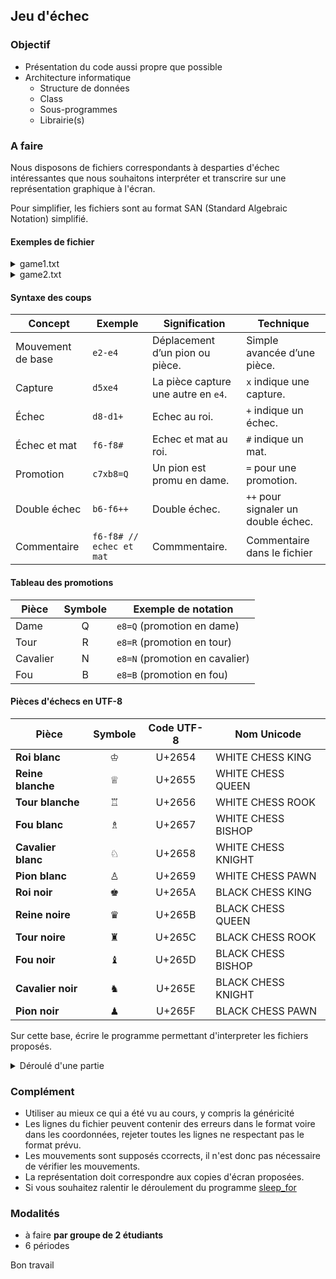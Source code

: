 ## Jeu d'échec

### Objectif
- Présentation du code aussi propre que possible
- Architecture informatique
    - Structure de données
    - Class
    - Sous-programmes
    - Librairie(s)

### A faire
Nous disposons de fichiers correspondants à desparties d'échec intéressantes que nous souhaitons interpréter et transcrire sur une représentation graphique à l'écran.

Pour simplifier, les fichiers sont au format SAN (Standard Algebraic Notation) simplifié.

#### Exemples de fichier

<details>
<summary>game1.txt</summary>

Game: Paul Morphy vs. Duke Karl/Count Isouard (1858)

~~~
e2-e4   // Opening move, controlling the center
e7-e5   // Responding in kind, controlling the center
g1-f3   // Developing the knight, attacking the e5 pawn
d7-d6   // Supporting the pawn on e5
d2-d4   // Opening up the center, attacking the e5 pawn
f8-g4   // Pinning the knight on f3 to the queen
d4xe5   // Capturing the pawn on e5
g4xf3   // Capturing the knight, forcing a queen move
d1xf3   // Queen recaptures, staying active
f8-c4   // Developing the bishop to an aggressive square
b8-c3   // Developing the knight and adding pressure to d5
d7-c6   // Preparing to develop more pieces
f1-b5   // Attacking the pinned c6 pawn
a7-b5   // Sacrificing material to deflect the bishop
b5xb5   // Capturing the pawn, still attacking
c8-d7   // Developing the knight to defend
e1-c1   // Castling queenside, connecting the rooks
d7-d7   // Preparing for the final attack
d1-d7   // Capturing the pinned knight on d7
e8-d7   // Recapturing with the queen
f3-b8   // Check, forcing a defensive move
d7xb8   // Sacrificing the queen to deflect the defender
d7-d8#  // Checkmate using the rook
~~~

</details>

<details>
<summary>game2.txt</summary>

Real Game Example: Anderssen vs. Kieseritzky, 1851 (Immortal Game)

~~~
e2-e4 // White opens with a strong central pawn move.
e7-e5 // Black mirrors, controlling the center.
f2-f4 // White plays the King’s Gambit.
e5xf4 // Black accepts the gambit, gaining a pawn.
g1-f3 // White develops a knight to attack the pawn on f4.
d7-d6 // Black defends the f4 pawn.
d2-d4 // White strikes in the center.
g5-g4 // Black attacks the knight with a pawn.
f3-e5 // White sacrifices the knight for a strong attack.
d6xe5 // Black captures the knight.
d4xe5 // White recaptures, dominating the center.
d8-h4+ // Black checks with the queen.
e1-e2 // White blocks the check.
h4-e4+ // Black continues with a check.
f1-e2 // White blocks again, developing the bishop.
e4-e3 // Black plays aggressively with the queen.
h2-h3 // White attacks the pawn.
e3xf2+ // Black delivers another check with the queen.
e2-f2 // White captures the queen, consolidating.
c8-e6 // Black develops the bishop.
b1-c3 // White develops a knight.
b8-c6 // Black develops a knight.
c1-f4 // White brings out the bishop.
c6-d4 // Black centralizes the knight.
c3-d5 // White brings out another knight, threatening fork tactics.
d8-h4+ // Black checks the king.
g2-g3 // White defends with the pawn.
h4-g3 // Black sacrifices the queen for a pawn.
f2-g3 // White accepts the queen sacrifice.
f8-b4 // Black pins the knight with the bishop.
a2-a3 // White attacks the pinned bishop.
b4-c3 // Black sacrifices the bishop.
b2-c3 // White captures the bishop.
d4-c2+ // Black forks the king and rook with the knight.
e1-d1 // White moves the king to safety.
c2-a1 // Black captures the rook.
h1-h2 // White prepares to defend.
a1-b3 // Black places the knight aggressively.
c3-c7 // White threatens promotion.
b3-d2 // Black places the knight to defend.
c7-c8=Q // White promotes the pawn to a queen, gaining material.
~~~

</details>

#### Syntaxe des coups

| **Concept**        | **Exemple**              | **Signification**                   | **Technique**                       |
|--------------------|--------------------------|-------------------------------------|-------------------------------------|
| Mouvement de base  | `e2-e4`                  | Déplacement d’un pion ou pièce.     | Simple avancée d’une pièce.         |
| Capture            | `d5xe4`                  | La pièce capture une autre en `e4`. | `x` indique une capture.            |
| Échec              | `d8-d1+`                 | Echec au roi.                       | `+` indique un échec.               |
| Échec et mat       | `f6-f8#`                 | Echec et mat au roi.                | `#` indique un mat.                 |
| Promotion          | `c7xb8=Q`                | Un pion est promu en dame.          | `=` pour une promotion.             |
| Double échec       | `b6-f6++`                | Double échec.                       | `++` pour signaler un double échec. |
| Commentaire        | `f6-f8# // echec et mat` | Commmentaire.                       | Commentaire dans le fichier         |

#### Tableau des promotions

| **Pièce**  | **Symbole** | **Exemple de notation**           |
|------------|:-----------:|-----------------------------------|
| Dame       | Q           | `e8=Q` (promotion en dame)        |
| Tour       | R           | `e8=R` (promotion en tour)        |
| Cavalier   | N           | `e8=N` (promotion en cavalier)    |
| Fou        | B           | `e8=B` (promotion en fou)         |


#### Pièces d'échecs en UTF-8

| **Pièce**            | **Symbole** | **Code UTF-8**  | **Nom Unicode**            |
|----------------------|:-----------:|:---------------:|----------------------------|
| **Roi blanc**        | ♔           | U+2654          | WHITE CHESS KING           |
| **Reine blanche**    | ♕           | U+2655          | WHITE CHESS QUEEN          |
| **Tour blanche**     | ♖           | U+2656          | WHITE CHESS ROOK           |
| **Fou blanc**        | ♗           | U+2657          | WHITE CHESS BISHOP         |
| **Cavalier blanc**   | ♘           | U+2658          | WHITE CHESS KNIGHT         |
| **Pion blanc**       | ♙           | U+2659          | WHITE CHESS PAWN           |
| **Roi noir**         | ♚           | U+265A          | BLACK CHESS KING           |
| **Reine noire**      | ♛           | U+265B          | BLACK CHESS QUEEN          |
| **Tour noire**       | ♜           | U+265C          | BLACK CHESS ROOK           |
| **Fou noir**         | ♝           | U+265D          | BLACK CHESS BISHOP         |
| **Cavalier noir**    | ♞           | U+265E          | BLACK CHESS KNIGHT         |
| **Pion noir**        | ♟           | U+265F          | BLACK CHESS PAWN           |


Sur cette base, écrire le programme permettant d'interpreter les fichiers proposés.

<details>
<summary>Déroulé d'une partie</summary>

~~~
Ce programme ...

  A B C D E F G H
8 ♜ ♞ ♝ ♛ ♚ ♝ ♞ ♜
7 ♟ ♟ ♟ ♟ ♟ ♟ ♟ ♟
6 . . . . . . . .
5 . . . . . . . .
4 . . . . . . . .
3 . . . . . . . .
2 ♙ ♙ ♙ ♙ ♙ ♙ ♙ ♙
1 ♖ ♘ ♗ ♕ ♔ ♗ ♘ ♖

  A B C D E F G H
8 ♜ ♞ ♝ ♛ ♚ ♝ ♞ ♜
7 ♟ ♟ ♟ ♟ ♟ ♟ ♟ ♟
6 . . . . . . . .
5 . . . . . . . .
4 . . . . ♙ . . .
3 . . . . . . . .
2 ♙ ♙ ♙ ♙ . ♙ ♙ ♙
1 ♖ ♘ ♗ ♕ ♔ ♗ ♘ ♖

Opening move, controlling the center


  A B C D E F G H
8 ♜ ♞ ♝ ♛ ♚ ♝ ♞ ♜
7 ♟ ♟ ♟ ♟ . ♟ ♟ ♟
6 . . . . . . . .
5 . . . . ♟ . . .
4 . . . . ♙ . . .
3 . . . . . . . .
2 ♙ ♙ ♙ ♙ . ♙ ♙ ♙
1 ♖ ♘ ♗ ♕ ♔ ♗ ♘ ♖

Responding in kind, controlling the center


  A B C D E F G H
8 ♜ ♞ ♝ ♛ ♚ ♝ ♞ ♜
7 ♟ ♟ ♟ ♟ . ♟ ♟ ♟
6 . . . . . . . .
5 . . . . ♟ . . .
4 . . . . ♙ . . .
3 . . . . . ♘ . .
2 ♙ ♙ ♙ ♙ . ♙ ♙ ♙
1 ♖ ♘ ♗ ♕ ♔ ♗ . ♖

Developing the knight, attacking the e5 pawn


  A B C D E F G H
8 ♜ ♞ ♝ ♛ ♚ ♝ ♞ ♜
7 ♟ ♟ ♟ . . ♟ ♟ ♟
6 . . . ♟ . . . .
5 . . . . ♟ . . .
4 . . . . ♙ . . .
3 . . . . . ♘ . .
2 ♙ ♙ ♙ ♙ . ♙ ♙ ♙
1 ♖ ♘ ♗ ♕ ♔ ♗ . ♖

Supporting the pawn on e5


  A B C D E F G H
8 ♜ ♞ ♝ ♛ ♚ ♝ ♞ ♜
7 ♟ ♟ ♟ . . ♟ ♟ ♟
6 . . . ♟ . . . .
5 . . . . ♟ . . .
4 . . . ♙ ♙ . . .
3 . . . . . ♘ . .
2 ♙ ♙ ♙ . . ♙ ♙ ♙
1 ♖ ♘ ♗ ♕ ♔ ♗ . ♖

Opening up the center, attacking the e5 pawn


  A B C D E F G H
8 ♜ ♞ ♝ ♛ ♚ . ♞ ♜
7 ♟ ♟ ♟ . . ♟ ♟ ♟
6 . . . ♟ . . . .
5 . . . . ♟ . . .
4 . . . ♙ ♙ . ♝ .
3 . . . . . ♘ . .
2 ♙ ♙ ♙ . . ♙ ♙ ♙
1 ♖ ♘ ♗ ♕ ♔ ♗ . ♖

Pinning the knight on f3 to the queen


  A B C D E F G H
8 ♜ ♞ ♝ ♛ ♚ . ♞ ♜
7 ♟ ♟ ♟ . . ♟ ♟ ♟
6 . . . ♟ . . . .
5 . . . . ♙ . . .
4 . . . . ♙ . ♝ .
3 . . . . . ♘ . .
2 ♙ ♙ ♙ . . ♙ ♙ ♙
1 ♖ ♘ ♗ ♕ ♔ ♗ . ♖

Capturing the pawn on e5


  A B C D E F G H
8 ♜ ♞ ♝ ♛ ♚ . ♞ ♜
7 ♟ ♟ ♟ . . ♟ ♟ ♟
6 . . . ♟ . . . .
5 . . . . ♙ . . .
4 . . . . ♙ . . .
3 . . . . . ♝ . .
2 ♙ ♙ ♙ . . ♙ ♙ ♙
1 ♖ ♘ ♗ ♕ ♔ ♗ . ♖

Capturing the knight, forcing a queen move


  A B C D E F G H
8 ♜ ♞ ♝ ♛ ♚ . ♞ ♜
7 ♟ ♟ ♟ . . ♟ ♟ ♟
6 . . . ♟ . . . .
5 . . . . ♙ . . .
4 . . . . ♙ . . .
3 . . . . . ♕ . .
2 ♙ ♙ ♙ . . ♙ ♙ ♙
1 ♖ ♘ ♗ . ♔ ♗ . ♖

Queen recaptures, staying active


  A B C D E F G H
8 ♜ ♞ ♝ ♛ ♚ . ♞ ♜
7 ♟ ♟ ♟ . . ♟ ♟ ♟
6 . . . ♟ . . . .
5 . . . . ♙ . . .
4 . . . . ♙ . . .
3 . . . . . ♕ . .
2 ♙ ♙ ♙ . . ♙ ♙ ♙
1 ♖ ♘ ♗ . ♔ ♗ . ♖

Developing the bishop to an aggressive square


  A B C D E F G H
8 ♜ . ♝ ♛ ♚ . ♞ ♜
7 ♟ ♟ ♟ . . ♟ ♟ ♟
6 . . . ♟ . . . .
5 . . . . ♙ . . .
4 . . . . ♙ . . .
3 . . ♞ . . ♕ . .
2 ♙ ♙ ♙ . . ♙ ♙ ♙
1 ♖ ♘ ♗ . ♔ ♗ . ♖

Developing the knight and adding pressure to d5


  A B C D E F G H
8 ♜ . ♝ ♛ ♚ . ♞ ♜
7 ♟ ♟ ♟ . . ♟ ♟ ♟
6 . . . ♟ . . . .
5 . . . . ♙ . . .
4 . . . . ♙ . . .
3 . . ♞ . . ♕ . .
2 ♙ ♙ ♙ . . ♙ ♙ ♙
1 ♖ ♘ ♗ . ♔ ♗ . ♖

Preparing to develop more pieces


  A B C D E F G H
8 ♜ . ♝ ♛ ♚ . ♞ ♜
7 ♟ ♟ ♟ . . ♟ ♟ ♟
6 . . . ♟ . . . .
5 . ♗ . . ♙ . . .
4 . . . . ♙ . . .
3 . . ♞ . . ♕ . .
2 ♙ ♙ ♙ . . ♙ ♙ ♙
1 ♖ ♘ ♗ . ♔ . . ♖

Attacking the pinned c6 pawn


  A B C D E F G H
8 ♜ . ♝ ♛ ♚ . ♞ ♜
7 . ♟ ♟ . . ♟ ♟ ♟
6 . . . ♟ . . . .
5 . ♟ . . ♙ . . .
4 . . . . ♙ . . .
3 . . ♞ . . ♕ . .
2 ♙ ♙ ♙ . . ♙ ♙ ♙
1 ♖ ♘ ♗ . ♔ . . ♖

Sacrificing material to deflect the bishop


  A B C D E F G H
8 ♜ . ♝ ♛ ♚ . ♞ ♜
7 . ♟ ♟ . . ♟ ♟ ♟
6 . . . ♟ . . . .
5 . . . . ♙ . . .
4 . . . . ♙ . . .
3 . . ♞ . . ♕ . .
2 ♙ ♙ ♙ . . ♙ ♙ ♙
1 ♖ ♘ ♗ . ♔ . . ♖

Capturing the pawn, still attacking


  A B C D E F G H
8 ♜ . . ♛ ♚ . ♞ ♜
7 . ♟ ♟ ♝ . ♟ ♟ ♟
6 . . . ♟ . . . .
5 . . . . ♙ . . .
4 . . . . ♙ . . .
3 . . ♞ . . ♕ . .
2 ♙ ♙ ♙ . . ♙ ♙ ♙
1 ♖ ♘ ♗ . ♔ . . ♖

Developing the knight to defend


  A B C D E F G H
8 ♜ . . ♛ ♚ . ♞ ♜
7 . ♟ ♟ ♝ . ♟ ♟ ♟
6 . . . ♟ . . . .
5 . . . . ♙ . . .
4 . . . . ♙ . . .
3 . . ♞ . . ♕ . .
2 ♙ ♙ ♙ . . ♙ ♙ ♙
1 ♖ ♘ ♔ . . . . ♖

Castling queenside, connecting the rooks


  A B C D E F G H
8 ♜ . . ♛ ♚ . ♞ ♜
7 . ♟ ♟ . . ♟ ♟ ♟
6 . . . ♟ . . . .
5 . . . . ♙ . . .
4 . . . . ♙ . . .
3 . . ♞ . . ♕ . .
2 ♙ ♙ ♙ . . ♙ ♙ ♙
1 ♖ ♘ ♔ . . . . ♖

Preparing for the final attack


  A B C D E F G H
8 ♜ . . ♛ ♚ . ♞ ♜
7 . ♟ ♟ . . ♟ ♟ ♟
6 . . . ♟ . . . .
5 . . . . ♙ . . .
4 . . . . ♙ . . .
3 . . ♞ . . ♕ . .
2 ♙ ♙ ♙ . . ♙ ♙ ♙
1 ♖ ♘ ♔ . . . . ♖

Capturing the pinned knight on d7


  A B C D E F G H
8 ♜ . . ♛ . . ♞ ♜
7 . ♟ ♟ ♚ . ♟ ♟ ♟
6 . . . ♟ . . . .
5 . . . . ♙ . . .
4 . . . . ♙ . . .
3 . . ♞ . . ♕ . .
2 ♙ ♙ ♙ . . ♙ ♙ ♙
1 ♖ ♘ ♔ . . . . ♖

Recapturing with the queen


  A B C D E F G H
8 ♜ ♕ . ♛ . . ♞ ♜
7 . ♟ ♟ ♚ . ♟ ♟ ♟
6 . . . ♟ . . . .
5 . . . . ♙ . . .
4 . . . . ♙ . . .
3 . . ♞ . . . . .
2 ♙ ♙ ♙ . . ♙ ♙ ♙
1 ♖ ♘ ♔ . . . . ♖

Check, forcing a defensive move


  A B C D E F G H
8 ♜ ♚ . ♛ . . ♞ ♜
7 . ♟ ♟ . . ♟ ♟ ♟
6 . . . ♟ . . . .
5 . . . . ♙ . . .
4 . . . . ♙ . . .
3 . . ♞ . . . . .
2 ♙ ♙ ♙ . . ♙ ♙ ♙
1 ♖ ♘ ♔ . . . . ♖

Sacrificing the queen to deflect the defender


  A B C D E F G H
8 ♜ ♚ . . . . ♞ ♜
7 . ♟ ♟ . . ♟ ♟ ♟
6 . . . ♟ . . . .
5 . . . . ♙ . . .
4 . . . . ♙ . . .
3 . . ♞ . . . . .
2 ♙ ♙ ♙ . . ♙ ♙ ♙
1 ♖ ♘ ♔ . . . . ♖

Checkmate using the rook
~~~

</details>

### Complément

- Utiliser au mieux ce qui a été vu au cours, y compris la généricité
- Les lignes du fichier peuvent contenir des erreurs dans le format voire dans les coordonnées, rejeter toutes les lignes ne respectant pas le format prévu.
- Les mouvements sont supposés ccorrects, il n'est donc pas nécessaire de vérifier les mouvements.
- La représentation doit correspondre aux copies d'écran proposées.
- Si vous souhaitez ralentir le déroulement du programme [sleep_for](https://cplusplus.com/reference/thread/this_thread/sleep_for/)

### Modalités
- à faire **par groupe de 2 étudiants**
- 6 périodes

Bon travail
